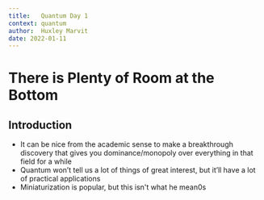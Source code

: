```yaml
---
title:   Quantum Day 1
context: quantum
author:  Huxley Marvit
date: 2022-01-11
---
```


# There is Plenty of Room at the Bottom

## Introduction
-   It can be nice from the academic sense to make a breakthrough discovery that gives you dominance/monopoly over everything in that field for a while
-   Quantum won’t tell us a lot of things of great interest, but it’ll have a lot of practical applications
-   Miniaturization is popular, but this isn't what he mean0s
